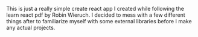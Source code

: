 This is just a really simple create react app I created while following the learn react pdf by Robin Wieruch. I decided to mess with a few different things after to familiarize myself with some external libraries before I make any actual projects. 